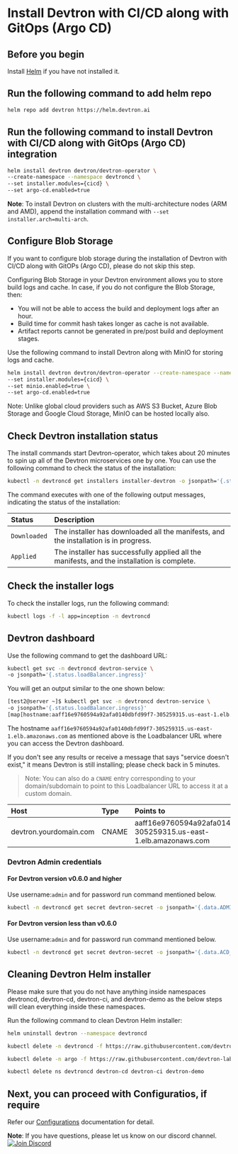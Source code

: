 # Install Devtron with CI/CD along with GitOps (Argo CD)


## Before you begin

Install [Helm](https://helm.sh/docs/intro/install/) if you have not installed it.


## Run the following command to add helm repo

```bash
helm repo add devtron https://helm.devtron.ai
```

## Run the following command to install Devtron with CI/CD along with GitOps (Argo CD) integration


```bash
helm install devtron devtron/devtron-operator \
--create-namespace --namespace devtroncd \
--set installer.modules={cicd} \
--set argo-cd.enabled=true
```

**Note**: To install Devtron on clusters with the multi-architecture nodes (ARM and AMD), append the installation command with `--set installer.arch=multi-arch`.

## Configure Blob Storage

If you want to configure blob storage during the installation of Devtron with CI/CD along with GitOPs (Argo CD), please do not skip this step.

Configuring Blob Storage in your Devtron environment allows you to store build logs and cache. In case, if you do not configure the Blob Storage, then:
* You will not be able to access the build and deployment logs after an hour.
* Build time for commit hash takes longer as cache is not available.
* Artifact reports cannot be generated in pre/post build and deployment stages.


Use the following command to install Devtron along with MinIO for storing logs and cache. 

```bash
helm install devtron devtron/devtron-operator --create-namespace --namespace devtroncd \
--set installer.modules={cicd} \
--set minio.enabled=true \
--set argo-cd.enabled=true
```

Note: Unlike global cloud providers such as AWS S3 Bucket, Azure Blob Storage and Google Cloud Storage, MinIO can be hosted locally also.


## Check Devtron installation status

The install commands start Devtron-operator, which takes about 20 minutes to spin up all of the Devtron microservices one by one. You can use the following command to check the status of the installation:

```bash
kubectl -n devtroncd get installers installer-devtron -o jsonpath='{.status.sync.status}'
```

The command executes with one of the following output messages, indicating the status of the installation:

| Status | Description |
| :--- | :--- |
| `Downloaded` | The installer has downloaded all the manifests, and the installation is in progress. |
| `Applied` | The installer has successfully applied all the manifests, and the installation is complete. |

## Check the installer logs

To check the installer logs, run the following command:

```bash
kubectl logs -f -l app=inception -n devtroncd
```

## Devtron dashboard

Use the following command to get the dashboard URL:

```bash
kubectl get svc -n devtroncd devtron-service \
-o jsonpath='{.status.loadBalancer.ingress}'
```

You will get an output similar to the one shown below:

```bash
[test2@server ~]$ kubectl get svc -n devtroncd devtron-service \
-o jsonpath='{.status.loadBalancer.ingress}'
[map[hostname:aaff16e9760594a92afa0140dbfd99f7-305259315.us-east-1.elb.amazonaws.com]]
```

The hostname `aaff16e9760594a92afa0140dbfd99f7-305259315.us-east-1.elb.amazonaws.com` as mentioned above is the Loadbalancer URL where you can access the Devtron dashboard.

If you don't see any results or receive a message that says "service doesn't exist," it means Devtron is still installing; please check back in 5 minutes.

> Note: You can also do a `CNAME` entry corresponding to your domain/subdomain to point to this Loadbalancer URL to access it at a custom domain.

| Host | Type | Points to |
| :--- | :--- | :--- |
| devtron.yourdomain.com | CNAME | aaff16e9760594a92afa0140dbfd99f7-305259315.us-east-1.elb.amazonaws.com |

### Devtron Admin credentials

#### For Devtron version v0.6.0 and higher

Use username:`admin` and for password run command mentioned below.
```bash
kubectl -n devtroncd get secret devtron-secret -o jsonpath='{.data.ADMIN_PASSWORD}' | base64 -d
```

#### For Devtron version less than v0.6.0

Use username:`admin` and for password run command mentioned below.
```bash
kubectl -n devtroncd get secret devtron-secret -o jsonpath='{.data.ACD_PASSWORD}' | base64 -d
```

## Cleaning Devtron Helm installer

Please make sure that you do not have anything inside namespaces devtroncd, devtron-cd, devtron-ci, and devtron-demo as the below steps will clean everything inside these namespaces.

Run the following command to clean Devtron Helm installer:

```bash
helm uninstall devtron --namespace devtroncd

kubectl delete -n devtroncd -f https://raw.githubusercontent.com/devtron-labs/charts/main/charts/devtron/crds/crd-devtron.yaml

kubectl delete -n argo -f https://raw.githubusercontent.com/devtron-labs/devtron/main/manifests/yamls/workflow.yaml

kubectl delete ns devtroncd devtron-cd devtron-ci devtron-demo

```

## Next, you can proceed with Configuratios, if require

Refer our [Configurations](installation-configuration.md) documentation for detail.


**Note**: If you have questions, please let us know on our discord channel. [![Join Discord](https://img.shields.io/badge/Join%20us%20on-Discord-e01563.svg)](https://discord.gg/jsRG5qx2gp)
